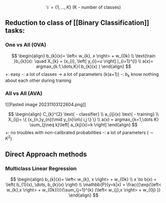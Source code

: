 $$
\mathbb{Y} = \{ 1, \dots, K \} \text{ (K - number of classes)}
$$

## Reduction to class of [[Binary Classification]] tasks:
### One vs All (OVA)
$$
\begin{align}
b_{k}(x)= \left< w_{k}, x \right> + w_{0k} \\
\text{train }b_{k}(x): \quad X_{k} = (x_{i}, \left[ y_{i}=u \right] )_{i=1}^{l} \\
a(x)= argmax_{k:1,\dots,K}( b_{k}(x) )
\end{align}
$$
+: easy
-: a lot of classes -> a lot of parameters (k(a+1))
-: $b_{k}$ know nothing about each other during training

### All vs All (AVA)
![[Pasted image 20231103122604.png]]

$$
\begin{align}
C_{k}^{2} \text{ - classifier} \\
a_{ij}(x) \text{ - training} \\
X_{ij}= \{ (x_{n,}y_{n})\mid y_{n}\in\{ i,j \} \} \\
a(x) = argmax_{k=1,\dots K} \sum_{j\neq k}\left[ a_{kj}(x)=k \right] 
\end{align}
$$
+: no troubles with non-calibrated probabilities
-: a lot of parameters ($\sim K^{2}$)


## Direct Approach methods
### Multiclass Linear Regression
$$
\begin{align}
b_{k}(x)= \left< w_{k}, x \right> + w_{0k} \\
x \to b(x) = \left( b_{1}(x), \dots, b_{k}(x) \right) \\
\mathbb{P}(y=k|x) = \frac{{\exp(\left< w_{k},x \right> + w_{0k})}}{\sum_{j=1}^{k} (\left< w_{j},x \right> + w_{0j} )} 
\end{align}
$$